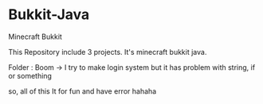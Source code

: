 # Bukkit-Java
 Minecraft Bukkit 

This Repository include 3 projects. It's minecraft bukkit java.


Folder : Boom -> I try to make login system but it has problem with string, if or something 


so, all of this It for fun and have error hahaha